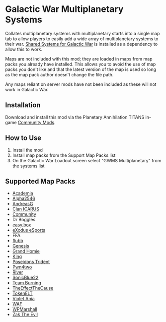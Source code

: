 # Galactic War Multiplanetary Systems

Collates multiplanetary systems with multiplanetary starts into a single map tab to allow players to easily add a wide array of multiplanetary systems to their war. [Shared Systems for Galactic War](https://forums.planetaryannihilation.com/threads/rel-shared-systems-for-galactic-war.71533/) is installed as a dependency to allow this to work.

Maps are not included with this mod; they are loaded in maps from map packs you already have installed. This allows you to avoid the use of map packs you don't like and that the latest version of the map is used so long as the map pack author doesn't change the file path.

Any maps reliant on server mods have not been included as these will not work in Galactic War.

## Installation

Download and install this mod via the Planetary Annihilation TITANS in-game [Community Mods](https://steamcommunity.com/sharedfiles/filedetails/?id=1417396826).

## How to Use

1. Install the mod
2. Install map packs from the Support Map Packs list
3. On the Galactic War Loadout screen select "GWMS Multiplanetary" from the systems list

## Supported Map Packs

- [Academia](https://forums.planetaryannihilation.com/threads/academia-map-pack.73511/)
- [Alpha2546](https://forums.planetaryannihilation.com/threads/alpha2546-maps-kure-atoll-02-11-2016-download-on-pamm.70258/)
- [AndreasG](https://forums.planetaryannihilation.com/threads/andreasg-1v1-map-pack-on-pamm-now.70631/)
- [Clan ICARUS](https://forums.planetaryannihilation.com/threads/clan-icarus-map-pack.73237/)
- [Community](https://forums.planetaryannihilation.com/threads/community-map-pack.67523/)
- Dr Boggles
- [easy.box](https://forums.planetaryannihilation.com/threads/release-easybox-mappack.69621/)
- [eXodus eSports](https://forums.planetaryannihilation.com/threads/exodus-esports-map-pack.71887/)
- FFA
- [flubb](https://forums.planetaryannihilation.com/threads/flubbs-tremendous-map-pack.72345/)
- [Genesis](https://forums.planetaryannihilation.com/threads/pa-stats-1v1-ladder-map-pool.64263/)
- [Grand Homie](https://forums.planetaryannihilation.com/threads/grand-homies-map-pack.72635/)
- [King](https://forums.planetaryannihilation.com/threads/kings-map-pack.73459/)
- [Poseidons Trident](https://forums.planetaryannihilation.com/threads/poseidons-trident-map-pack.69030/)
- [Pwn4two](https://forums.planetaryannihilation.com/threads/pwn4twos-map-pack.70689/)
- [River](https://forums.planetaryannihilation.com/threads/rivers-mappack.72787/)
- [SonicBlue22](https://forums.planetaryannihilation.com/threads/sonicblue22s-map-pack.72538/)
- [Team Burning](https://forums.planetaryannihilation.com/threads/team-burning-systems.67823/)
- [TheEffectTheCause](https://forums.planetaryannihilation.com/threads/theeffectthecause-map-pack.73439/)
- [TokenELT](https://forums.planetaryannihilation.com/threads/rel-client-system-sharing-2.69117/)
- [Violet Ania](https://forums.planetaryannihilation.com/threads/the-lana-series.70524/)
- [WAF](https://forums.planetaryannihilation.com/threads/therealfs-map-pack.72943/)
- [WPMarshall](https://forums.planetaryannihilation.com/threads/wpmarshalls-map-pack.71597/)
- [Zak The Evil](https://forums.planetaryannihilation.com/threads/new-map-pack-zak-the-evils-map-pack-no-02.72314/)
